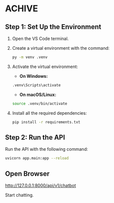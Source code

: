 # ACHIVE

## Step 1: Set Up the Environment

1. Open the VS Code terminal.

2. Create a virtual environment with the command:

    ```sh
    py -m venv .venv
    ```

3. Activate the virtual environment:

    - **On Windows:**

    ```sh
    .venv\Scripts\activate
    ```

    - **On macOS/Linux:**

    ```sh
    source .venv/bin/activate
    ```

4. Install all the required dependencies:

    ```sh
    pip install -r requirements.txt
    ```

## Step 2: Run the API

Run the API with the following command:

```sh
uvicorn app.main:app --reload
```

## Open Browser
http://127.0.0.1:8000/api/v1/chatbot

Start chatting.